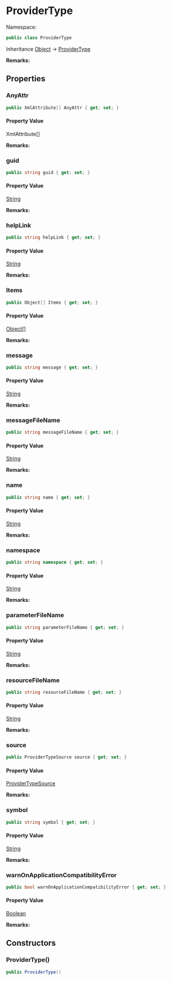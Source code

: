 # ProviderType

Namespace:

```csharp
public class ProviderType
```

Inheritance [Object](https://docs.microsoft.com/en-us/dotnet/api/system.object) → [ProviderType](./providertype.md)

**Remarks:**



## Properties

### <a id="properties-anyattr"/>**AnyAttr**

```csharp
public XmlAttribute[] AnyAttr { get; set; }
```

#### Property Value

XmlAttribute[]<br>

**Remarks:**



### <a id="properties-guid"/>**guid**

```csharp
public string guid { get; set; }
```

#### Property Value

[String](https://docs.microsoft.com/en-us/dotnet/api/system.string)<br>

**Remarks:**



### <a id="properties-helplink"/>**helpLink**

```csharp
public string helpLink { get; set; }
```

#### Property Value

[String](https://docs.microsoft.com/en-us/dotnet/api/system.string)<br>

**Remarks:**



### <a id="properties-items"/>**Items**

```csharp
public Object[] Items { get; set; }
```

#### Property Value

[Object[]](https://docs.microsoft.com/en-us/dotnet/api/system.object)<br>

**Remarks:**



### <a id="properties-message"/>**message**

```csharp
public string message { get; set; }
```

#### Property Value

[String](https://docs.microsoft.com/en-us/dotnet/api/system.string)<br>

**Remarks:**



### <a id="properties-messagefilename"/>**messageFileName**

```csharp
public string messageFileName { get; set; }
```

#### Property Value

[String](https://docs.microsoft.com/en-us/dotnet/api/system.string)<br>

**Remarks:**



### <a id="properties-name"/>**name**

```csharp
public string name { get; set; }
```

#### Property Value

[String](https://docs.microsoft.com/en-us/dotnet/api/system.string)<br>

**Remarks:**



### <a id="properties-namespace"/>**namespace**

```csharp
public string namespace { get; set; }
```

#### Property Value

[String](https://docs.microsoft.com/en-us/dotnet/api/system.string)<br>

**Remarks:**



### <a id="properties-parameterfilename"/>**parameterFileName**

```csharp
public string parameterFileName { get; set; }
```

#### Property Value

[String](https://docs.microsoft.com/en-us/dotnet/api/system.string)<br>

**Remarks:**



### <a id="properties-resourcefilename"/>**resourceFileName**

```csharp
public string resourceFileName { get; set; }
```

#### Property Value

[String](https://docs.microsoft.com/en-us/dotnet/api/system.string)<br>

**Remarks:**



### <a id="properties-source"/>**source**

```csharp
public ProviderTypeSource source { get; set; }
```

#### Property Value

[ProviderTypeSource](./providertypesource.md)<br>

**Remarks:**



### <a id="properties-symbol"/>**symbol**

```csharp
public string symbol { get; set; }
```

#### Property Value

[String](https://docs.microsoft.com/en-us/dotnet/api/system.string)<br>

**Remarks:**



### <a id="properties-warnonapplicationcompatibilityerror"/>**warnOnApplicationCompatibilityError**

```csharp
public bool warnOnApplicationCompatibilityError { get; set; }
```

#### Property Value

[Boolean](https://docs.microsoft.com/en-us/dotnet/api/system.boolean)<br>

**Remarks:**



## Constructors

### <a id="constructors-.ctor"/>**ProviderType()**

```csharp
public ProviderType()
```
